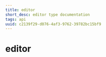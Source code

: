 ```yaml
---
title: editor
short_desc: editor type documentation
tags: api
uuid: c2139f29-d076-4af3-9762-39782bc15bf9
---
```


# editor

